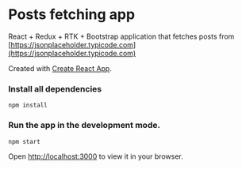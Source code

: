 # Posts fetching app

React + Redux + RTK + Bootstrap application that fetches posts from [https://jsonplaceholder.typicode.com](https://jsonplaceholder.typicode.com)

Created with [Create React App](https://github.com/facebook/create-react-app).

### Install all dependencies

`npm install`

### Run the app in the development mode.

`npm start`

Open [http://localhost:3000](http://localhost:3000) to view it in your browser.
